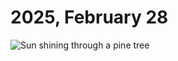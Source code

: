 # 2025, February 28



![Sun shining through a pine tree](/photos/photo-a-day/2025/02/media/IMG_6533.jpeg)

